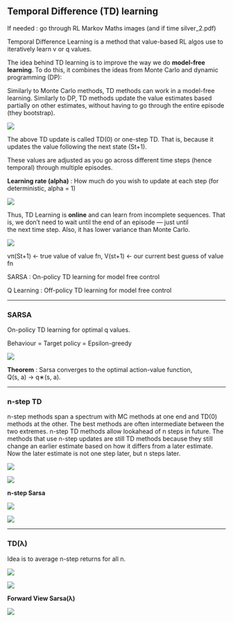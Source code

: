 ## Temporal Difference (TD) learning

If needed : go through RL Markov Maths images (and if time silver_2.pdf)

Temporal Difference Learning is a method that value-based RL algos use to iteratively learn v or q values.

The idea behind TD learning is to improve the way we do **model-free learning**. To do this, it combines the ideas from Monte Carlo and dynamic programming (DP):

Similarly to Monte Carlo methods, TD methods can work in a model-free learning. Similarly to DP, TD methods update the value estimates based partially on other estimates, without having to go through the entire episode (they bootstrap).

![](img/image-17.png)

The above TD update is called TD(0) or one-step TD. That is, because it updates the value following the next state (St+1).

These values are adjusted as you go across different time steps (hence temporal) through multiple episodes.

**Learning rate (alpha)** : How much do you wish to update at each step (for deterministic, alpha = 1)

![](img/image-9.png)

Thus, TD Learning is **online** and can learn from incomplete sequences. That is, we don’t need to wait until the end of an episode — just until the next time step. Also, it has lower variance than Monte Carlo. 

![](img/image-8.png) 

vπ(St+1) <- true value of value fn, V(st+1) <- our current best guess of value fn

SARSA : On-policy TD learning for model free control

Q Learning : Off-policy TD learning for model free control

---

### SARSA

On-policy TD learning for optimal q values.

Behaviour = Target policy = Epsilon-greedy

![](img/image-18.jpg)

**Theorem** : Sarsa converges to the optimal action-value function, Q(s, a) → q∗(s, a).

---

### n-step TD

n-step methods span a spectrum with
MC methods at one end and TD(0) methods at the other. The best methods are
often intermediate between the two extremes. n-step TD methods allow lookahead of n steps in future. The methods that use n-step updates are still TD methods because they still change
an earlier estimate based on how it differs from a later estimate. Now the later estimate
is not one step later, but n steps later.

![](img/image-19.png)

![](img/image-20.png)

**n-step Sarsa**

![](img/image-23.png)

![](img/image-21.png)

---

### TD(λ)

Idea is to average n-step returns for all n.

![](img/image-22.png)

![](img/image-25.png)

**Forward View Sarsa(λ)**

![](img/image-24.png)